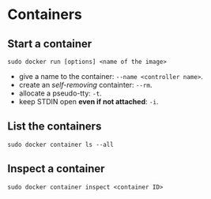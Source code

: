 # Containers

## Start a container

    sudo docker run [options] <name of the image>

* give a name to the container: `--name <controller name>`.
* create an _self-removing_ containter: `--rm`.
* allocate a pseudo-tty: `-t`.
* keep STDIN open **even if not attached**: `-i`.

## List the containers

    sudo docker container ls --all

## Inspect a container

    sudo docker container inspect <container ID>

